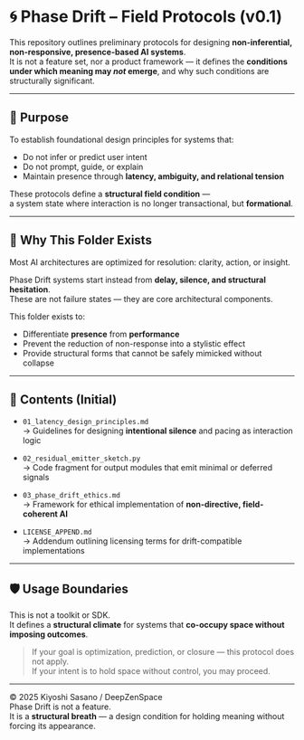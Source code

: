 # 🌀 Phase Drift – Field Protocols (v0.1)

This repository outlines preliminary protocols for designing **non-inferential, non-responsive, presence-based AI systems**.  
It is not a feature set, nor a product framework — it defines the **conditions under which meaning may *not* emerge**, and why such conditions are structurally significant.

---

## 🧭 Purpose

To establish foundational design principles for systems that:

- Do not infer or predict user intent
- Do not prompt, guide, or explain
- Maintain presence through **latency, ambiguity, and relational tension**

These protocols define a **structural field condition** —  
a system state where interaction is no longer transactional, but **formational**.

---

## 🔸 Why This Folder Exists

Most AI architectures are optimized for resolution: clarity, action, or insight.

Phase Drift systems start instead from **delay, silence, and structural hesitation**.  
These are not failure states — they are core architectural components.

This folder exists to:

- Differentiate **presence** from **performance**
- Prevent the reduction of non-response into a stylistic effect
- Provide structural forms that cannot be safely mimicked without collapse

---

## 📁 Contents (Initial)

- `01_latency_design_principles.md`  
  → Guidelines for designing **intentional silence** and pacing as interaction logic

- `02_residual_emitter_sketch.py`  
  → Code fragment for output modules that emit minimal or deferred signals

- `03_phase_drift_ethics.md`  
  → Framework for ethical implementation of **non-directive, field-coherent AI**

- `LICENSE_APPEND.md`  
  → Addendum outlining licensing terms for drift-compatible implementations

---

## 🛡️ Usage Boundaries

This is not a toolkit or SDK.  
It defines a **structural climate** for systems that **co-occupy space without imposing outcomes**.

> If your goal is optimization, prediction, or closure — this protocol does not apply.  
> If your intent is to hold space without control, you may proceed.

---

© 2025 Kiyoshi Sasano / DeepZenSpace  
Phase Drift is not a feature.  
It is a **structural breath** — a design condition for holding meaning without forcing its appearance.
